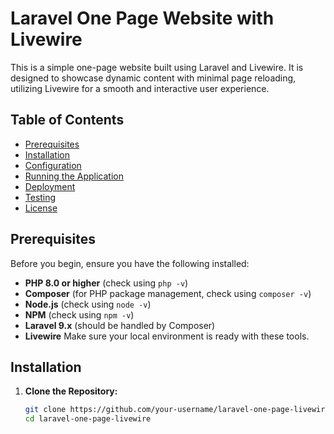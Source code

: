 # Laravel One Page Website with Livewire

This is a simple one-page website built using Laravel and Livewire. It is designed to showcase dynamic content with minimal page reloading, utilizing Livewire for a smooth and interactive user experience.

## Table of Contents
- [Prerequisites](#prerequisites)
- [Installation](#installation)
- [Configuration](#configuration)
- [Running the Application](#running-the-application)
- [Deployment](#deployment)
- [Testing](#testing)
- [License](#license)

## Prerequisites

Before you begin, ensure you have the following installed:

- **PHP 8.0 or higher** (check using `php -v`)
- **Composer** (for PHP package management, check using `composer -v`)
- **Node.js** (check using `node -v`)
- **NPM** (check using `npm -v`)
- **Laravel 9.x** (should be handled by Composer)
- **Livewire**
Make sure your local environment is ready with these tools.

## Installation

1. **Clone the Repository:**

   ```bash
   git clone https://github.com/your-username/laravel-one-page-livewire.git
   cd laravel-one-page-livewire
